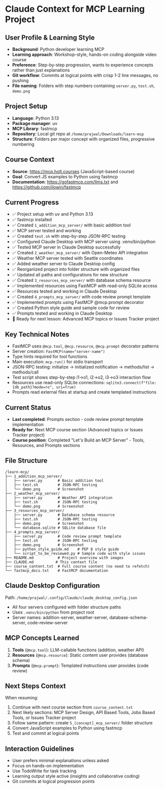 # Claude Context for MCP Learning Project

## User Profile & Learning Style
- **Background**: Python developer learning MCP
- **Learning approach**: Workshop-style, hands-on coding alongside video course
- **Preference**: Step-by-step progression, wants to experience concepts rather than just explanations
- **Git workflow**: Commits at logical points with crisp 1-2 line messages, no pushing
- **File naming**: Folders with step numbers containing `server.py`, `test.sh`, `demo.png`

## Project Setup
- **Language**: Python 3.13
- **Package manager**: uv
- **MCP Library**: fastmcp
- **Repository**: Local git repo at `/home/prajwal/Downloads/learn-mcp`
- **Structure**: Folders per major concept with organized files, progressive numbering

## Course Context
- **Source**: https://mcp.holt.courses (JavaScript-based course)
- **Goal**: Convert JS examples to Python using fastmcp
- **Documentation**: https://gofastmcp.com/llms.txt and https://github.com/jlowin/fastmcp

## Current Progress
- ✅ Project setup with uv and Python 3.13
- ✅ fastmcp installed
- ✅ Created `1_addition_mcp_server/` with basic addition tool
- ✅ MCP server tested and working
- ✅ Created `test.sh` with step-by-step JSON-RPC testing
- ✅ Configured Claude Desktop with MCP server using .venv/bin/python
- ✅ Tested MCP server in Claude Desktop successfully
- ✅ Created `2_weather_mcp_server/` with Open-Meteo API integration
- ✅ Weather MCP server tested with Seattle coordinates
- ✅ Added weather server to Claude Desktop config
- ✅ Reorganized project into folder structure with organized files
- ✅ Updated all paths and configurations for new structure
- ✅ Created `3_resources_mcp_server/` with database schema resource
- ✅ Implemented resources using FastMCP with read-only SQLite access
- ✅ Resources tested and working in Claude Desktop
- ✅ Created `4_prompts_mcp_server/` with code review prompt template
- ✅ Implemented prompts using FastMCP @mcp.prompt decorator
- ✅ Created Python style guide and sample code for review
- ✅ Prompts tested and working in Claude Desktop
- 🔄 Ready for next lesson: Advanced MCP topics or Issues Tracker project

## Key Technical Notes
- FastMCP uses `@mcp.tool`, `@mcp.resource`, `@mcp.prompt` decorator patterns
- Server creation: `FastMCP(name="server-name")`
- Type hints required for tool functions
- Main execution: `mcp.run()` for stdio transport
- JSON-RPC testing: initialize → initialized notification → methods/list → methods/call
- Test script shows step-by-step i1→o1, i2→o2, i3→o3 interaction flow
- Resources use read-only SQLite connections: `sqlite3.connect(f"file:{db_path}?mode=ro", uri=True)`
- Prompts read external files at startup and create templated instructions

## Current Status
- **Last completed**: Prompts section - code review prompt template implementation
- **Ready for**: Next MCP course section (Advanced topics or Issues Tracker project)
- **Course position**: Completed "Let's Build an MCP Server" - Tools, Resources, and Prompts sections

## File Structure
```
/learn-mcp/
├── 1_addition_mcp_server/
│   ├── server.py       # Basic addition tool
│   ├── test.sh         # JSON-RPC testing
│   └── demo.png        # Screenshot
├── 2_weather_mcp_server/
│   ├── server.py       # Weather API integration
│   ├── test.sh         # JSON-RPC testing  
│   └── demo.png        # Screenshot
├── 3_resources_mcp_server/
│   ├── server.py       # Database schema resource
│   ├── test.sh         # JSON-RPC testing
│   ├── demo.png        # Screenshot
│   └── database.sqlite # SQLite database file
├── 4_prompts_mcp_server/
│   ├── server.py       # Code review prompt template
│   ├── test.sh         # JSON-RPC testing
│   ├── demo.png        # Screenshot
│   ├── python_style_guide.md    # PEP 8 style guide
│   └── script_to_be_reviewed.py # Sample code with style issues
├── README.md           # Project overview with images
├── CLAUDE.md          # This context file
├── course_content.txt  # Full course content (no need to refetch)
└── fastmcp_docs.txt    # FastMCP documentation
```

## Claude Desktop Configuration
Path: `/home/prajwal/.config/Claude/claude_desktop_config.json`
- All four servers configured with folder structure paths
- Uses `.venv/bin/python` from project root
- Server names: addition-server, weather-server, database-schema-server, code-review-server

## MCP Concepts Learned
1. **Tools** (`@mcp.tool`): LLM-callable functions (addition, weather API)
2. **Resources** (`@mcp.resource`): Static content user provides (database schema)  
3. **Prompts** (`@mcp.prompt`): Templated instructions user provides (code review)

## Next Steps Context
When resuming:
1. Continue with next course section from `course_content.txt` 
2. Next likely sections: MCP Server Design, API Based Tools, Jobs Based Tools, or Issues Tracker project
3. Follow same pattern: create `5_[concept]_mcp_server/` folder structure
4. Convert JavaScript examples to Python using fastmcp
5. Test and commit at logical points

## Interaction Guidelines
- User prefers minimal explanations unless asked
- Focus on hands-on implementation
- Use TodoWrite for task tracking
- Learning output style active (insights and collaborative coding)
- Git commits at logical progression points